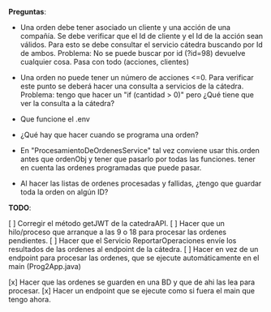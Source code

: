 **Preguntas**:

- Una orden debe tener asociado un cliente y una acción de una compañía. Se debe verificar que el Id de cliente y el Id de la acción sean válidos. Para esto se debe consultar el servicio cátedra buscando por Id de ambos.
  Problema: No se puede buscar por id (?id=98) devuelve cualquier cosa. Pasa con todo (acciones, clientes)

- Una orden no puede tener un número de acciones <=0. Para verificar este punto se deberá hacer una consulta a servicios de la cátedra.
  Problema: tengo que hacer un "if (cantidad > 0)" pero ¿Qué tiene que ver la consulta a la cátedra?

- Que funcione el .env

- ¿Qué hay que hacer cuando se programa una orden?

- En "ProcesamientoDeOrdenesService" tal vez conviene usar this.orden antes que ordenObj y tener que pasarlo por todas las funciones. tener en cuenta las ordenes programadas que puede pasar.

- Al hacer las listas de ordenes procesadas y fallidas, ¿tengo que guardar toda la orden on algún ID?

**TODO**:

[ ] Corregir el método getJWT de la catedraAPI.
[ ] Hacer que un hilo/proceso que arranque a las 9 o 18 para procesar las ordenes pendientes.
[ ] Hacer que el Servicio ReportarOperaciones envíe los resultados de las ordenes al endpoint de la cátedra.
[ ] Hacer en vez de un endpoint para procesar las ordenes, que se ejecute automáticamente en el main (Prog2App.java)

[x] Hacer que las ordenes se guarden en una BD y que de ahi las lea para procesar.
[x] Hacer un endpoint que se ejecute como si fuera el main que tengo ahora.
